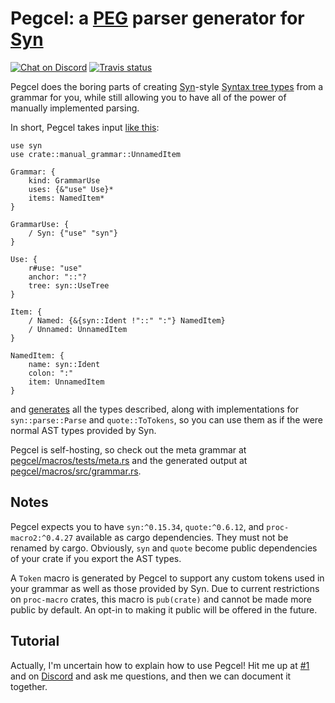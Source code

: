 # Pegcel: a [PEG] parser generator for [Syn]

[![Chat on Discord](https://img.shields.io/badge/-chat-26262b.svg?style=popout&logo=discord)][Discord]
[![Travis status](https://img.shields.io/travis/CAD97/pegcel.svg?style=popout&logo=travis)][Travis]

Pegcel does the boring parts of creating [Syn]-style [Syntax tree types] from a
grammar for you, while still allowing you to have all of the power of manually
implemented parsing.

In short, Pegcel takes input [like this](pegcel/macros/tests/meta.rs):

```
use syn
use crate::manual_grammar::UnnamedItem

Grammar: {
    kind: GrammarUse
    uses: {&"use" Use}*
    items: NamedItem*
}

GrammarUse: {
    / Syn: {"use" "syn"}
}

Use: {
    r#use: "use"
    anchor: "::"?
    tree: syn::UseTree
}

Item: {
    / Named: {&{syn::Ident !"::" ":"} NamedItem}
    / Unnamed: UnnamedItem
}

NamedItem: {
    name: syn::Ident
    colon: ":"
    item: UnnamedItem
}
```

and [generates](pegcel/macros/src/grammar.rs) all the types described, along
with implementations for `syn::parse::Parse` and `quote::ToTokens`, so you can
use them as if the were normal AST types provided by Syn.

Pegcel is self-hosting, so check out the meta grammar at
[pegcel/macros/tests/meta.rs](pegcel/macros/tests/meta.rs) and the generated
output at [pegcel/macros/src/grammar.rs](pegcel/macros/src/grammar.rs).

## Notes

Pegcel expects you to have `syn:^0.15.34`, `quote:^0.6.12`, and
`proc-macro2:^0.4.27` available as cargo dependencies. They must
not be renamed by cargo. Obviously, `syn` and `quote` become
public dependencies of your crate if you export the AST types.

A `Token` macro is generated by Pegcel to support any custom
tokens used in your grammar as well as those provided by Syn.
Due to current restrictions on `proc-macro` crates, this macro
is `pub(crate)` and cannot be made more public by default. An
opt-in to making it public will be offered in the future.

## Tutorial

Actually, I'm uncertain how to explain how to use Pegcel!
Hit me up at [#1] and on [Discord] and ask me questions, and
then we can document it together.

  [Syn]: <https://github.com/dtolnay/syn>
  [Syntax tree types]: <https://docs.rs/syn/0.15/syn/enum.Expr.html#syntax-tree-enums>
  [UseTree]: <https://docs.rs/syn/0.15/syn/enum.UseTree.html>
  [PEG]: <https://en.wikipedia.org/wiki/Parsing_expression_grammar>
  [Discord]: <https://discord.gg/FuPE9JE>
  [Travis]: <https://travis-ci.com/CAD97/pegcel>
  [#1]: <https://github.com/CAD97/pegcel/issues/1>
